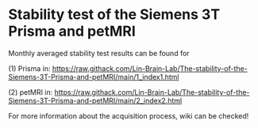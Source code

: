 # Stability test of the Siemens 3T Prisma and petMRI	

Monthly averaged stability test results can be found for 	

(1) Prisma in: https://raw.githack.com/Lin-Brain-Lab/The-stability-of-the-Siemens-3T-Prisma-and-petMRI/main/1_index1.html	

(2) petMRI in: https://raw.githack.com/Lin-Brain-Lab/The-stability-of-the-Siemens-3T-Prisma-and-petMRI/main/2_index2.html

For more information about the acquisition process, wiki can be checked!
